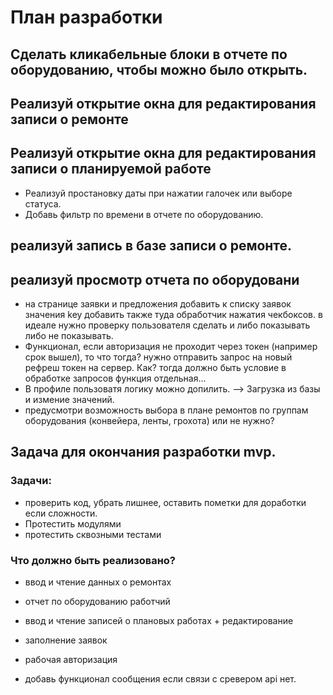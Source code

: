 # План разработки

## Сделать кликабельные блоки в отчете по оборудованию, чтобы можно было открыть. 
## Реализуй открытие окна для редактирования записи о ремонте
## Реализуй открытие окна для редактирования записи о планируемой работе



* Реализуй простановку даты при нажатии галочек или выборе статуса.
* Добавь фильтр по времени в отчете по оборудованию.



## реализуй запись в базе записи о ремонте.
## реализуй просмотр отчета по оборудовани


* на странице заявки и предложения добавить к списку заявок значения key
    добавить также туда обработчик нажатия чекбоксов. в идеале нужно проверку пользователя сделать и либо показывать либо не показывать.
* Функционал, если авторизация не проходит через токен (например срок вышел), то что тогда?
    нужно отправить запрос на новый рефреш токен на сервер. Как? тогда должно быть условие в обработке запросов функция отдельная...
* В профиле пользоватя логику можно допилить. --> Загрузка из базы и измение значений.
* предусмотри возможность выбора в плане ремонтов по группам оборудования (конвейера, ленты, грохота) или не нужно?


## Задача для окончания разработки mvp.
### Задачи:
* проверить код, убрать лишнее, оставить пометки для доработки если сложности.
*   Протестить модулями
* протестить сквозными тестами
### Что должно быть реализовано?
* ввод и чтение данных о ремонтах
* отчет по оборудованию работчий
* ввод и чтение записей о плановых работах + редактирование
* заполнение заявок 
* рабочая авторизация



* добавь функционал сообщения если связи с сревером api нет.
